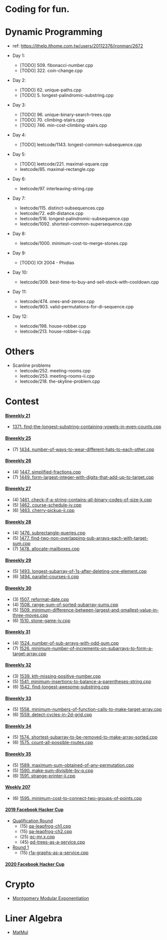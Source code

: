 # Coding for fun.

# Dynamic Programming
- ref: https://ithelp.ithome.com.tw/users/20112376/ironman/2672
- Day 1:
  * [TODO] 509. fibonacci-number.cpp
  * [TODO] 322. coin-change.cpp

- Day 2:
  * [TODO] 62. unique-paths.cpp
  * [TODO] 5. longest-palindromic-substring.cpp

- Day 3:
  * [TODO] 96. unique-binary-search-trees.cpp
  * [TODO] 70. climbing-stairs.cpp
  * [TODO] 746. min-cost-climbing-stairs.cpp

- Day 4:
  * [TODO] leetcode/1143. longest-common-subsequence.cpp

- Day 5:
  * [TODO] leetcode/221. maximal-square.cpp
  * leetcode/85. maximal-rectangle.cpp

- Day 6:
  * leetcode/97. interleaving-string.cpp

- Day 7:
  * leetcode/115. distinct-subsequences.cpp
  * leetcode/72. edit-distance.cpp
  * leetcode/516. longest-palindromic-subsequence.cpp
  * leetcode/1092. shortest-common-supersequence.cpp

- Day 8:
  * leetcode/1000. minimum-cost-to-merge-stones.cpp

- Day 9:
  * [TODO] IOI 2004 - Phidias

- Day 10:
  * leetcode/309. best-time-to-buy-and-sell-stock-with-cooldown.cpp

- Day 11:
  * leetcode/474. ones-and-zeroes.cpp
  * leetcode/903. valid-permutations-for-di-sequence.cpp

- Day 12:
  * leetcode/198. house-robber.cpp
  * leetcode/213. house-robber-ii.cpp

# Others

- Scanline problems
  * leetcode/252. meeting-rooms.cpp
  * leetcode/253. meeting-rooms-ii.cpp
  * leetcode/218. the-skyline-problem.cpp

# Contest

#### [Biweekly 21](https://leetcode.com/contest/biweekly-contest-21/ranking/)
  * [1371. find-the-longest-substring-containing-vowels-in-even-counts.cpp](https://github.com/cycheng/coding-for-fun/blob/master/leetcode/1371.%20find-the-longest-substring-containing-vowels-in-even-counts.cpp)

#### [Biweekly 25](https://leetcode.com/contest/biweekly-contest-25/ranking)
  * (7) [1434. number-of-ways-to-wear-different-hats-to-each-other.cpp](https://github.com/cycheng/coding-for-fun/blob/master/leetcode/1434.%20number-of-ways-to-wear-different-hats-to-each-other.cpp)

#### [Biweekly 26](https://leetcode.com/contest/biweekly-contest-26/ranking)
  * (4) [1447. simplified-fractions.cpp](https://github.com/cycheng/coding-for-fun/blob/master/leetcode/1447.%20simplified-fractions.cpp)
  * (7) [1449. form-largest-integer-with-digits-that-add-up-to-target.cpp](https://github.com/cycheng/coding-for-fun/blob/master/leetcode/1449.%20form-largest-integer-with-digits-that-add-up-to-target.cpp)

#### [Biweekly 27](https://leetcode.com/contest/biweekly-contest-27/ranking)
  * (4) [1461. check-if-a-string-contains-all-binary-codes-of-size-k.cpp](https://github.com/cycheng/coding-for-fun/blob/master/leetcode/1461.%20check-if-a-string-contains-all-binary-codes-of-size-k.cpp)
  * (5) [1462. course-schedule-iv.cpp](https://github.com/cycheng/coding-for-fun/blob/master/leetcode/1462.%20course-schedule-iv.cpp)
  * (6) [1463. cherry-pickup-ii.cpp](https://github.com/cycheng/coding-for-fun/blob/master/leetcode/1463.%20cherry-pickup-ii.cpp)

#### [Biweekly 28](https://leetcode.com/contest/biweekly-contest-28/ranking)
  * (4) [1476. subrectangle-queries.cpp](https://github.com/cycheng/coding-for-fun/blob/master/leetcode/1476.%20subrectangle-queries.cpp)
  * (5) [1477. find-two-non-overlapping-sub-arrays-each-with-target-sum.cpp](https://github.com/cycheng/coding-for-fun/blob/master/leetcode/1477.%20find-two-non-overlapping-sub-arrays-each-with-target-sum.cpp)
  * (7) [1478. allocate-mailboxes.cpp](https://github.com/cycheng/coding-for-fun/blob/master/leetcode/1478.%20allocate-mailboxes.cpp)

#### [Biweekly 29](https://leetcode.com/contest/biweekly-contest-29/ranking)
  * (5) [1493. longest-subarray-of-1s-after-deleting-one-element.cpp](https://github.com/cycheng/coding-for-fun/blob/master/leetcode/1493.%20longest-subarray-of-1s-after-deleting-one-element.cpp)
  * (6) [1494. parallel-courses-ii.cpp](https://github.com/cycheng/coding-for-fun/blob/master/leetcode/1494.%20parallel-courses-ii.cpp)

#### [Biweekly 30](https://leetcode.com/contest/biweekly-contest-30/ranking)
  * (3) [1507. reformat-date.cpp](https://github.com/cycheng/coding-for-fun/blob/master/leetcode/1507.%20reformat-date.cpp)
  * (4) [1508. range-sum-of-sorted-subarray-sums.cpp](https://github.com/cycheng/coding-for-fun/blob/master/leetcode/1508.%20range-sum-of-sorted-subarray-sums.cpp)
  * (5) [1509. minimum-difference-between-largest-and-smallest-value-in-three-moves.cpp](https://github.com/cycheng/coding-for-fun/blob/master/leetcode/1509.%20minimum-difference-between-largest-and-smallest-value-in-three-moves.cpp)
  * (6) [1510. stone-game-iv.cpp](https://github.com/cycheng/coding-for-fun/blob/master/leetcode/1510.%20stone-game-iv.cpp)

#### [Biweekly 31](https://leetcode.com/contest/biweekly-contest-31/ranking)
  * (4) [1524. number-of-sub-arrays-with-odd-sum.cpp](https://github.com/cycheng/coding-for-fun/blob/master/leetcode/1524.%20number-of-sub-arrays-with-odd-sum.cpp)
  * (7) [1526. minimum-number-of-increments-on-subarrays-to-form-a-target-array.cpp](https://github.com/cycheng/coding-for-fun/blob/master/leetcode/1526.%20minimum-number-of-increments-on-subarrays-to-form-a-target-array.cpp)

#### [Biweekly 32](https://leetcode.com/contest/biweekly-contest-32/ranking)
  * (3) [1539. kth-missing-positive-number.cpp](https://github.com/cycheng/coding-for-fun/blob/master/leetcode/1539.%20kth-missing-positive-number.cpp)
  * (5) [1541. minimum-insertions-to-balance-a-parentheses-string.cpp](https://github.com/cycheng/coding-for-fun/blob/master/leetcode/1541.%20minimum-insertions-to-balance-a-parentheses-string.cpp)
  * (6) [1542. find-longest-awesome-substring.cpp](https://github.com/cycheng/coding-for-fun/blob/master/leetcode/1542.%20find-longest-awesome-substring.cpp)

#### [Biweekly 33](https://leetcode.com/contest/biweekly-contest-33/ranking/)
  * (5) [1558. minimum-numbers-of-function-calls-to-make-target-array.cpp](https://github.com/cycheng/coding-for-fun/blob/master/leetcode/1558.%20minimum-numbers-of-function-calls-to-make-target-array.cpp)
  * (6) [1559. detect-cycles-in-2d-grid.cpp](https://github.com/cycheng/coding-for-fun/blob/master/leetcode/1559.%20detect-cycles-in-2d-grid.cpp)

#### [Biweekly 34](https://leetcode.com/contest/biweekly-contest-34/ranking/)
  * (5) [1574. shortest-subarray-to-be-removed-to-make-array-sorted.cpp](https://github.com/cycheng/coding-for-fun/blob/master/leetcode/1574.%20shortest-subarray-to-be-removed-to-make-array-sorted.cpp)
  * (6) [1575. count-all-possible-routes.cpp](https://github.com/cycheng/coding-for-fun/blob/master/leetcode/1575.%20count-all-possible-routes.cpp)

#### [Biweekly 35](https://leetcode.com/contest/biweekly-contest-35/ranking)
  * (5) [1589. maximum-sum-obtained-of-any-permutation.cpp](https://github.com/cycheng/coding-for-fun/blob/master/leetcode/1589.%20maximum-sum-obtained-of-any-permutation.cpp)
  * (5) [1590. make-sum-divisible-by-p.cpp](https://github.com/cycheng/coding-for-fun/blob/master/leetcode/1590.%20make-sum-divisible-by-p.cpp)
  * (6) [1591. strange-printer-ii.cpp](https://github.com/cycheng/coding-for-fun/blob/master/leetcode/1591.%20strange-printer-ii.cpp)

#### [Weekly 207](https://leetcode.com/contest/weekly-contest-207/ranking)
  * (6) [1595. minimum-cost-to-connect-two-groups-of-points.cpp](https://github.com/cycheng/coding-for-fun/blob/master/leetcode/1595.%20minimum-cost-to-connect-two-groups-of-points.cpp)

#### [2019 Facebook Hacker Cup](https://www.facebook.com/codingcompetitions/hacker-cup/2019)
  * [Qualification Round](https://www.facebook.com/codingcompetitions/hacker-cup/2019/qualification-round)
    * (15) [qa-leapfrog-ch1.cpp](https://github.com/cycheng/coding-for-fun/blob/master/hacker-cup/2019/qa-leapfrog-ch1.cpp)
    * (15) [qa-leapfrog-ch2.cpp](https://github.com/cycheng/coding-for-fun/blob/master/hacker-cup/2019/qa-leapfrog-ch2.cpp)
    * (25) [qc-mr.x.cpp](https://github.com/cycheng/coding-for-fun/blob/master/hacker-cup/2019/qc-mr.x.cpp)
    * (45) [qd-trees-as-a-service.cpp](https://github.com/cycheng/coding-for-fun/blob/master/hacker-cup/2019/qd-trees-as-a-service.cpp)
  * [Round 1](https://www.facebook.com/codingcompetitions/hacker-cup/2019/round-1)
    * (15) [r1a-graphs-as-a-service.cpp](https://github.com/cycheng/coding-for-fun/blob/master/hacker-cup/2019/r1a-graphs-as-a-service.cpp)

#### [2020 Facebook Hacker Cup](https://github.com/cycheng/coding-for-fun/blob/master/hacker-cup/2020)

# Crypto
- [Montgomery Modular Exponentiation](https://github.com/cycheng/coding-for-fun/blob/master/crypto/montgomery.cpp)

# Liner Algebra
- [MatMul](https://github.com/cycheng/coding-for-fun/blob/master/linalg/matmul.cpp)
